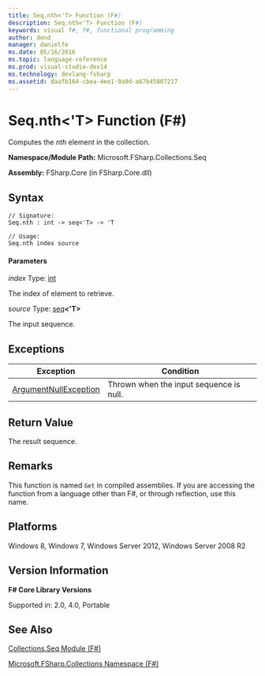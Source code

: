 ```yaml
---
title: Seq.nth<'T> Function (F#)
description: Seq.nth<'T> Function (F#)
keywords: visual f#, f#, functional programming
author: dend
manager: danielfe
ms.date: 05/16/2016
ms.topic: language-reference
ms.prod: visual-studio-dev14
ms.technology: devlang-fsharp
ms.assetid: daafb164-cbea-4ee1-9a0d-a67b45807217 
---
```


# Seq.nth<'T> Function (F#)

Computes the *nth* element in the collection.

**Namespace/Module Path:** Microsoft.FSharp.Collections.Seq

**Assembly:** FSharp.Core (in FSharp.Core.dll)


## Syntax

```
// Signature:
Seq.nth : int -> seq<'T> -> 'T

// Usage:
Seq.nth index source
```

#### Parameters
*index*
Type: [int](https://msdn.microsoft.com/library/025d5455-3622-4ea5-9573-3ecbd4ee1375)


The index of element to retrieve.


*source*
Type: [seq](https://msdn.microsoft.com/library/2f0c87c6-8a0d-4d33-92a6-10d1d037ce75)**&lt;'T&gt;**


The input sequence.

## Exceptions

|Exception|Condition|
|----|----|
|[ArgumentNullException](https://msdn.microsoft.com/library/system.argumentnullexception.aspx)|Thrown when the input sequence is null.|

## Return Value

The result sequence.

## Remarks
This function is named `Get` in compiled assemblies. If you are accessing the function from a language other than F#, or through reflection, use this name.


## Platforms
Windows 8, Windows 7, Windows Server 2012, Windows Server 2008 R2


## Version Information
**F# Core Library Versions**

Supported in: 2.0, 4.0, Portable




## See Also
[Collections.Seq Module &#40;F&#35;&#41;](Collections.Seq-Module-%5BFSharp%5D.md)

[Microsoft.FSharp.Collections Namespace &#40;F&#35;&#41;](Microsoft.FSharp.Collections-Namespace-%5BFSharp%5D.md)

